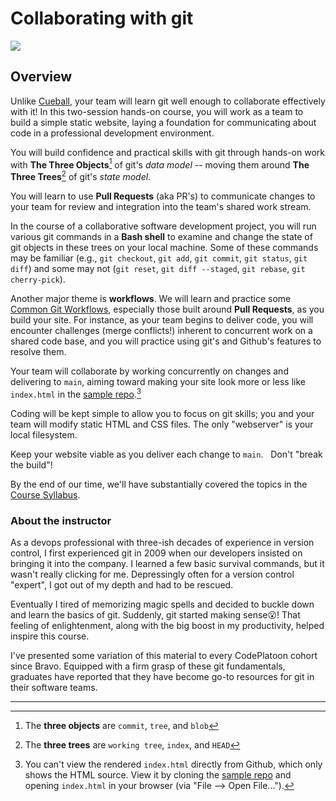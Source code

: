 # Collaborating with git

[ ![](https://imgs.xkcd.com/comics/git.png) ](https://xkcd.com/1597/)

## Overview

Unlike [Cueball](https://www.explainxkcd.com/wiki/index.php/Cueball), your team will learn git well enough to collaborate effectively with it! In this two-session hands-on course, you will work as a team to build a simple static website, laying a foundation for communicating about code in a professional development environment.

You will build confidence and practical skills with git through hands-on work with **The Three Objects**[^3objs] of git's _data model_ -- moving them around **The Three Trees**[^3trees] of git's _state model_.

You will learn to use __Pull Requests__ (aka PR's) to communicate changes to your team for review and integration into the team's shared work stream.

In the course of a collaborative software development project, you will run various git commands in a **Bash shell** to examine and change the state of git objects in these trees on your local machine.  Some of these commands may be familiar (e.g., `git checkout`, `git add`, `git commit`, `git status`, `git diff`) and some may not (`git reset`, `git diff --staged`, `git rebase`, `git cherry-pick`).

Another major theme is **workflows**.  We will learn and practice some [Common Git Workflows](common-git-workflows.md), especially those built around **Pull Requests**, as you build your site. For instance, as your team begins to deliver code, you will encounter challenges (merge conflicts!) inherent to concurrent work on a shared code base, and you will practice using git's and Github's features to resolve them.

Your team will collaborate by working concurrently on changes and delivering to `main`, aiming toward making your site look more or less like `index.html` in the [sample repo](https://github.com/walquis/git-basics-sample-project-repo).[^sample-repo-note]

Coding will be kept simple to allow you to focus on git skills; you and your team will modify static HTML and CSS files.  The only "webserver" is your local filesystem.

Keep your website viable as you deliver each change to `main`. &nbsp;&nbsp;Don't "break the build"!

By the end of our time, we'll have substantially covered the topics in the [Course Syllabus](syllabus.md).

### About the instructor
As a devops professional with three-ish decades of experience in version control, I first experienced git in 2009 when our developers insisted on bringing it into the company.  I learned a few basic survival commands, but it wasn't really clicking for me. Depressingly often for a version control "expert", I got out of my depth and had to be rescued.

Eventually I tired of memorizing magic spells and decided to buckle down and learn the basics of git.  Suddenly, git started making sense😮!  That feeling of enlightenment, along with the big boost in my productivity, helped inspire this course.

I've presented some variation of this material to every CodePlatoon cohort since Bravo.  Equipped with a firm grasp of these git fundamentals, graduates have reported that they have become go-to resources for git in their software teams.

---
[^3objs]: The **three objects** are `commit`, `tree`, and `blob`

[^3trees]: The **three trees** are `working tree`, `index`, and `HEAD`

[^sample-repo-note]:  You can't view the rendered `index.html` directly from Github, which only shows the HTML source.  View it by cloning the [sample repo](https://github.com/walquis/git-basics-sample-project-repo) and opening `index.html` in your browser (via "File --> Open File...").
